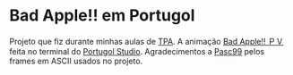 # Bad Apple!! em Portugol
Projeto que fiz durante minhas aulas de [TPA](https://github.com/enderpuff/TPA-Portugol).
A animação [Bad Apple!! ＰＶ](https://youtu.be/FtutLA63Cp8) feita no terminal do [Portugol Studio](http://univali-lite.github.io/Portugol-Studio/).
Agradecimentos a [Pasc99](https://github.com/Pasc99/text2BAinWinConsole) pelos frames em ASCII usados no projeto. 